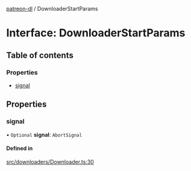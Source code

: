 [patreon-dl](../README.md) / DownloaderStartParams

# Interface: DownloaderStartParams

## Table of contents

### Properties

- [signal](DownloaderStartParams.md#signal)

## Properties

### signal

• `Optional` **signal**: `AbortSignal`

#### Defined in

[src/downloaders/Downloader.ts:30](https://github.com/patrickkfkan/patreon-dl/blob/d381b32/src/downloaders/Downloader.ts#L30)
